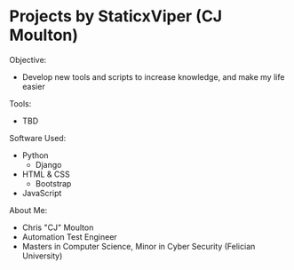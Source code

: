 # Projects by StaticxViper (CJ Moulton)


Objective:
- Develop new tools and scripts to increase knowledge, and make my life easier

Tools:
- TBD

Software Used:
- Python
    - Django
- HTML & CSS
    - Bootstrap
- JavaScript

About Me:
- Chris "CJ" Moulton
- Automation Test Engineer
- Masters in Computer Science, Minor in Cyber Security (Felician University)
